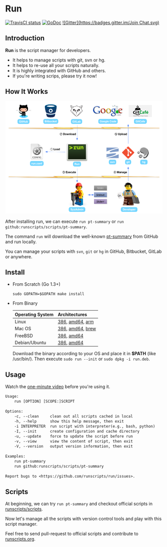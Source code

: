 # Run

[![TravisCI status](https://secure.travis-ci.org/runscripts/run.png)](http://travis-ci.org/runscripts/run) [![GoDoc](https://godoc.org/github.com/runscripts/run?status.svg)](https://godoc.org/github.com/runscripts/run) [![Gitter](https://badges.gitter.im/Join Chat.svg)](https://gitter.im/runscripts/runscripts?utm_source=badge&utm_medium=badge&utm_campaign=pr-badge&utm_content=badge)

## Introduction

**Run** is the script manager for developers.

* It helps to manage scripts with git, svn or hg.
* It helps to re-use all your scripts naturally.
* It is highly integrated with GitHub and others.
* If you're writing scrips, please try it now!

## How It Works

![](how-it-works.png)

After installing run, we can execute `run pt-summary` or `run github:runscripts/scripts/pt-summary`.

The command `run` will download the well-known [pt-summary](http://www.percona.com/doc/percona-toolkit/2.1/pt-summary.html) from GitHub and run locally.

You can manage your scripts with `svn`, `git` or `hg` in GitHub, Bitbucket, GitLab or anywhere.

## Install

* From Scratch (Go 1.3+)

  ```
  sudo GOPATH=$GOPATH make install
  ```

* From Binary

  Operating System | Architectures
  ---------------- | -------------
  Linux            | [386](https://raw.githubusercontent.com/runscripts/run-release/master/0.3.6/linux_386/run), [amd64](https://raw.githubusercontent.com/runscripts/run-release/master/0.3.6/linux_amd64/run), [arm](https://raw.githubusercontent.com/runscripts/run-release/master/0.3.6/linux_arm/run)
  Mac OS           | [386](https://raw.githubusercontent.com/runscripts/run-release/master/0.3.6/darwin_386/run), [amd64](https://raw.githubusercontent.com/runscripts/run-release/master/0.3.6/darwin_amd64/run), [brew](https://github.com/tobegit3hub/homebrew-run)
  FreeBSD          | [386](https://raw.githubusercontent.com/runscripts/run-release/master/0.3.6/freebsd_386/run), [amd64](https://raw.githubusercontent.com/runscripts/run-release/master/0.3.6/freebsd_amd64/run)
  Debian/Ubuntu    | [386](https://raw.githubusercontent.com/runscripts/run-release/master/0.3.6/deb/run_20141224-0.3.6_386.deb), [amd64](https://raw.githubusercontent.com/runscripts/run-release/master/0.3.6/deb/run_20141224-0.3.6_amd64.deb)

  Download the binary according to your OS and place it in **$PATH** (like /usr/bin/). Then execute `sudo run --init` or `sudo dpkg -i run.deb`.
  
## Usage

Watch the [one-minute video](https://www.youtube.com/watch?v=WXUcJvrZP6M) before you're using it.

```
Usage:
	run [OPTION] [SCOPE:]SCRIPT

Options:
	-c, --clean     clean out all scripts cached in local
	-h, --help      show this help message, then exit
	-i INTERPRETER  run script with interpreter(e.g., bash, python)
	-I, --init      create configuration and cache directory
	-u, --update    force to update the script before run
	-v, --view      view the content of script, then exit
	-V, --version   output version information, then exit

Examples:
	run pt-summary
	run github:runscripts/scripts/pt-summary

Report bugs to <https://github.com/runscripts/run/issues>.
```

## Scripts

At beginning, we can try `run pt-summary` and checkout official scripts in [runscripts/scripts](https://github.com/runscripts/scripts).

Now let's manage all the scripts with version control tools and play with this script manager.

Feel free to send pull-request to official scripts and contribute to [runscripts.org](http://runscripts.org/).
